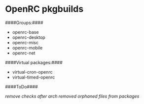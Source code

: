 OpenRC pkgbuilds
=========

####Groups:####

* openrc-base
* openrc-desktop
* openrc-misc
* openrc-mobile
* openrc-net

####Virtual packages:####

* virtual-cron-openrc
* virtual-timed-openrc

####ToDo####

*remove checks after arch removed orphaned files from packages*

